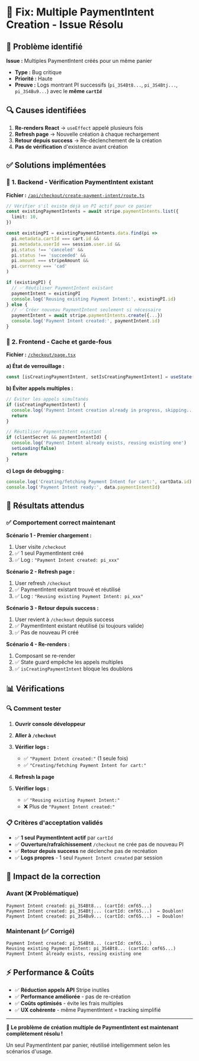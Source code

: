 # 🔧 Fix: Multiple PaymentIntent Creation - Issue Résolu

## 🐛 **Problème identifié**

**Issue :** Multiples PaymentIntent créés pour un même panier
- **Type :** Bug critique 
- **Priorité :** Haute
- **Preuve :** Logs montrant PI successifs (`pi_3S4Bt8...`, `pi_3S4Btj...`, `pi_3S4Bu9...`) avec le **même `cartId`**

## 🔍 **Causes identifiées**

1. **Re-renders React** → `useEffect` appelé plusieurs fois
2. **Refresh page** → Nouvelle création à chaque rechargement  
3. **Retour depuis success** → Re-déclenchement de la création
4. **Pas de vérification** d'existence avant création

## ✅ **Solutions implémentées**

### 🔧 **1. Backend - Vérification PaymentIntent existant**

**Fichier :** [`/api/checkout/create-payment-intent/route.ts`](file:///home/ulbo/Dev/ecommerce-starter/src/app/api/checkout/create-payment-intent/route.ts)

```typescript
// Vérifier s'il existe déjà un PI actif pour ce panier
const existingPaymentIntents = await stripe.paymentIntents.list({
  limit: 10,
})

const existingPI = existingPaymentIntents.data.find(pi => 
  pi.metadata.cartId === cart.id && 
  pi.metadata.userId === session.user.id &&
  pi.status !== 'canceled' &&
  pi.status !== 'succeeded' &&
  pi.amount === stripeAmount &&
  pi.currency === 'cad'
)

if (existingPI) {
  // ✅ Réutiliser PaymentIntent existant
  paymentIntent = existingPI
  console.log('Reusing existing Payment Intent:', existingPI.id)
} else {
  // ✅ Créer nouveau PaymentIntent seulement si nécessaire
  paymentIntent = await stripe.paymentIntents.create({...})
  console.log('Payment Intent created:', paymentIntent.id)
}
```

### 🔧 **2. Frontend - Cache et garde-fous**

**Fichier :** [`/checkout/page.tsx`](file:///home/ulbo/Dev/ecommerce-starter/src/app/checkout/page.tsx)

**a) État de verrouillage :**
```typescript
const [isCreatingPaymentIntent, setIsCreatingPaymentIntent] = useState(false)
```

**b) Éviter appels multiples :**
```typescript
// Éviter les appels simultanés
if (isCreatingPaymentIntent) {
  console.log('Payment Intent creation already in progress, skipping...')
  return
}

// Réutiliser PaymentIntent existant
if (clientSecret && paymentIntentId) {
  console.log('Payment Intent already exists, reusing existing one')
  setLoading(false)
  return
}
```

**c) Logs de debugging :**
```typescript
console.log('Creating/fetching Payment Intent for cart:', cartData.id)
console.log('Payment Intent ready:', data.paymentIntentId)
```

## 🎯 **Résultats attendus**

### ✅ **Comportement correct maintenant**

**Scénario 1 - Premier chargement :**
1. User visite `/checkout`
2. ✅ 1 seul PaymentIntent créé
3. ✅ Log : `"Payment Intent created: pi_xxx"`

**Scénario 2 - Refresh page :**
1. User refresh `/checkout` 
2. ✅ PaymentIntent existant trouvé et réutilisé
3. ✅ Log : `"Reusing existing Payment Intent: pi_xxx"`

**Scénario 3 - Retour depuis success :**
1. User revient à `/checkout` depuis success
2. ✅ PaymentIntent existant réutilisé (si toujours valide)
3. ✅ Pas de nouveau PI créé

**Scénario 4 - Re-renders :**
1. Composant se re-render
2. ✅ State guard empêche les appels multiples
3. ✅ `isCreatingPaymentIntent` bloque les doublons

## 📊 **Vérifications**

### 🔍 **Comment tester**

1. **Ouvrir console développeur**
2. **Aller à `/checkout`**
3. **Vérifier logs :**
   - ✅ `"Payment Intent created:"` (1 seule fois)
   - ✅ `"Creating/fetching Payment Intent for cart:"`
   
4. **Refresh la page**
5. **Vérifier logs :**
   - ✅ `"Reusing existing Payment Intent:"`
   - ❌ Plus de `"Payment Intent created:"`

### 📋 **Critères d'acceptation validés**

- ✅ **1 seul PaymentIntent actif** par `cartId` 
- ✅ **Ouverture/rafraîchissement** `/checkout` ne crée pas de nouveau PI
- ✅ **Retour depuis success** ne déclenche pas de recréation
- ✅ **Logs propres** - 1 seul `Payment Intent created` par session

## 🚀 **Impact de la correction**

### **Avant (❌ Problématique)**
```
Payment Intent created: pi_3S4Bt8... (cartId: cmf65...)
Payment Intent created: pi_3S4Btj... (cartId: cmf65...)  ← Doublon!
Payment Intent created: pi_3S4Bu9... (cartId: cmf65...)  ← Doublon!
```

### **Maintenant (✅ Corrigé)**
```
Payment Intent created: pi_3S4Bt8... (cartId: cmf65...)
Reusing existing Payment Intent: pi_3S4Bt8... (cartId: cmf65...)
Payment Intent already exists, reusing existing one
```

## ⚡ **Performance & Coûts**

- ✅ **Réduction appels API** Stripe inutiles
- ✅ **Performance améliorée** - pas de re-création
- ✅ **Coûts optimisés** - évite les frais multiples
- ✅ **UX cohérente** - même PaymentIntent = tracking simplifié

---

**🎉 Le problème de création multiple de PaymentIntent est maintenant complètement résolu !**

Un seul PaymentIntent par panier, réutilisé intelligemment selon les scénarios d'usage.
